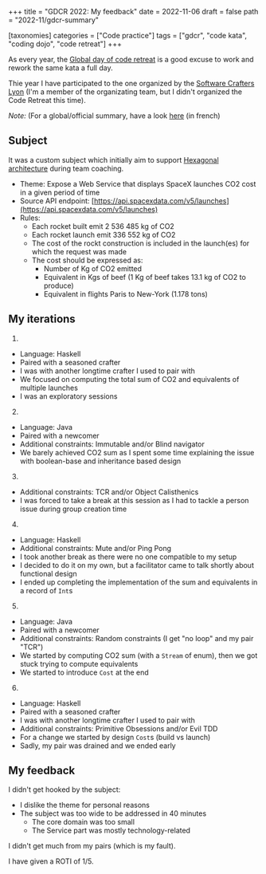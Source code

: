 +++
title = "GDCR 2022: My feedback"
date = 2022-11-06
draft = false
path = "2022-11/gdcr-summary"

[taxonomies]
categories = ["Code practice"]
tags = ["gdcr", "code kata", "coding dojo", "code retreat"]
+++

As every year, the [Global day of code retreat](https://www.coderetreat.org/events/) is a good excuse to work and rework the same kata a full day.

Thie year I have participated to the one organized by the [Software Crafters Lyon](https://twitter.com/swcraftlyon) (I'm a member of the organizating team, but I didn't organized the Code Retreat this time).

_Note:_ (For a global/official summary, have a look [here](https://swcraftlyon.github.io/posts/2022-11-05-code-retreat/) (in french)

## Subject

It was a custom subject which initially aim to support [Hexagonal architecture](https://web.archive.org/web/20180822100852/alistair.cockburn.us/Hexagonal+architecture) during team coaching.

* Theme: Expose a Web Service that displays SpaceX launches CO2 cost in a given period of time
* Source API endpoint: [https://api.spacexdata.com/v5/launches](https://api.spacexdata.com/v5/launches)
* Rules:
  * Each rocket built emit 2 536 485 kg of CO2
  * Each rocket launch emit 336 552 kg of CO2
  * The cost of the rockt construction is included in the launch(es) for which the request was made
  * The cost should be expressed as:
    * Number of Kg of CO2 emitted
    * Equivalent in Kgs of beef (1 Kg of beef takes 13.1 kg of CO2 to produce)
    * Equivalent in flights Paris to New-York (1.178 tons)

## My iterations

1.
  * Language: Haskell
  * Paired with a seasoned crafter
  * I was with another longtime crafter I used to pair with
  * We focused on computing the total sum of CO2 and equivalents of multiple launches
  * I was an exploratory sessions
2.
  * Language: Java
  * Paired with a newcomer
  * Additional constraints: Immutable and/or Blind navigator
  * We barely achieved CO2 sum as I spent some time explaining the issue with boolean-base and inheritance based design
3.
  * Additional constraints: TCR and/or Object Calisthenics
  * I was forced to take a break at this session as I had to tackle a person issue during group creation time
4.
  * Language: Haskell
  * Additional constraints: Mute and/or Ping Pong
  * I took another break as there were no one compatible to my setup
  * I decided to do it on my own, but a facilitator came to talk shortly about functional design
  * I ended up completing the implementation of the sum and equivalents in a record of `Int`s
5.
  * Language: Java
  * Paired with a newcomer
  * Additional constraints: Random constraints (I get "no loop" and my pair "TCR")
  * We started by computing CO2 sum (with a `Stream` of enum), then we got stuck trying to compute equivalents
  * We started to introduce `Cost` at the end
6.
  * Language: Haskell
  * Paired with a seasoned crafter
  * I was with another longtime crafter I used to pair with
  * Additional constraints: Primitive Obsessions and/or Evil TDD
  * For a change we started by design `Cost`s (build vs launch)
  * Sadly, my pair was drained and we ended early

## My feedback

I didn't get hooked by the subject:

* I dislike the theme for personal reasons
* The subject was too wide to be addressed in 40 minutes
  * The core domain was too small
  * The Service part was mostly technology-related

I didn't get much from my pairs (which is my fault).

I have given a ROTI of 1/5.
